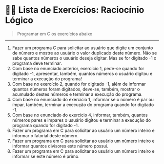 # 👩‍💻 Lista de Exercícios: Raciocínio Lógico

> Programar em C os exercícios abaixo

--------------------------------------------------------

1. Fazer um programa C para solicitar ao usuário que digite um conjunto de número e mostre ao usuário o valor duplicado deste número. Não se sabe quantos números o usuário deseja digitar. Mas se for digitado -1 o programa deve terminar.
2. Com base no enunciado anterior, exercício 1, pede-se quando for digitado
-1, apresentar, também, quantos números o usuário digitou e terminar a execução do programa!
3. Com base no exercício 2, quando for digitado -1, além de informar quantos números foram digitados, deve-se, também, mostrar o acumulado destes números e terminar a execução do programa.
4. Com base no enunciado do exercício 1, informar se o número é par ou ímpar, também, terminar a execução do programa quando for digitado -1.
5. Com base no enunciado do exercício 4, informar, também, quantos números pares e impares o usuário digitou e terminar a execução do programa quando for digitado -1.
6. Fazer um programa em C para solicitar ao usuário um número inteiro e informar o fatorial deste número.
7. Fazer um programa em C para solicitar ao usuário um número inteiro e informar quantos divisores este número possui.
8. Fazer um programa em C para solicitar ao usuário um número inteiro e informar se este número é primo.